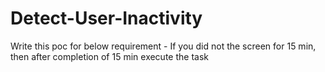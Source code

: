 # Detect-User-Inactivity
Write this poc for below requirement - If you did not the screen for 15 min, then after completion of 15 min execute the task
